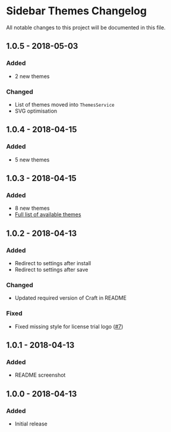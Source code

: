 # Sidebar Themes Changelog

All notable changes to this project will be documented in this file.

## 1.0.5 - 2018-05-03

### Added
- 2 new themes

### Changed
- List of themes moved into `ThemesService`
- SVG optimisation

## 1.0.4 - 2018-04-15

### Added
- 5 new themes

## 1.0.3 - 2018-04-15

### Added
- 8 new themes
- [Full list of available themes](THEMES.md)

## 1.0.2 - 2018-04-13

### Added
- Redirect to settings after install
- Redirect to settings after save

### Changed
- Updated required version of Craft in README

### Fixed
- Fixed missing style for license trial logo ([#7](https://github.com/lukeyouell/craft-sidebarthemes/issues/7))

## 1.0.1 - 2018-04-13

### Added
- README screenshot

## 1.0.0 - 2018-04-13

### Added
- Initial release
